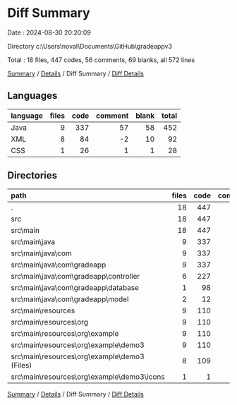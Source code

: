 # Diff Summary

Date : 2024-08-30 20:20:09

Directory c:\\Users\\noval\\Documents\\GitHub\\gradeappv3

Total : 18 files,  447 codes, 56 comments, 69 blanks, all 572 lines

[Summary](results.md) / [Details](details.md) / Diff Summary / [Diff Details](diff-details.md)

## Languages
| language | files | code | comment | blank | total |
| :--- | ---: | ---: | ---: | ---: | ---: |
| Java | 9 | 337 | 57 | 58 | 452 |
| XML | 8 | 84 | -2 | 10 | 92 |
| CSS | 1 | 26 | 1 | 1 | 28 |

## Directories
| path | files | code | comment | blank | total |
| :--- | ---: | ---: | ---: | ---: | ---: |
| . | 18 | 447 | 56 | 69 | 572 |
| src | 18 | 447 | 56 | 69 | 572 |
| src\\main | 18 | 447 | 56 | 69 | 572 |
| src\\main\\java | 9 | 337 | 57 | 58 | 452 |
| src\\main\\java\\com | 9 | 337 | 57 | 58 | 452 |
| src\\main\\java\\com\\gradeapp | 9 | 337 | 57 | 58 | 452 |
| src\\main\\java\\com\\gradeapp\\controller | 6 | 227 | 55 | 45 | 327 |
| src\\main\\java\\com\\gradeapp\\database | 1 | 98 | 2 | 11 | 111 |
| src\\main\\java\\com\\gradeapp\\model | 2 | 12 | 0 | 2 | 14 |
| src\\main\\resources | 9 | 110 | -1 | 11 | 120 |
| src\\main\\resources\\org | 9 | 110 | -1 | 11 | 120 |
| src\\main\\resources\\org\\example | 9 | 110 | -1 | 11 | 120 |
| src\\main\\resources\\org\\example\\demo3 | 9 | 110 | -1 | 11 | 120 |
| src\\main\\resources\\org\\example\\demo3 (Files) | 8 | 109 | -1 | 11 | 119 |
| src\\main\\resources\\org\\example\\demo3\\icons | 1 | 1 | 0 | 0 | 1 |

[Summary](results.md) / [Details](details.md) / Diff Summary / [Diff Details](diff-details.md)